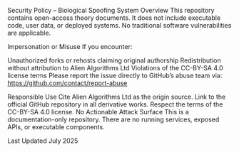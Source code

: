Security Policy – Biological Spoofing System
Overview
This repository contains open-access theory documents. It does not include executable code, user data, or deployed systems. No traditional software vulnerabilities are applicable.

Impersonation or Misuse
If you encounter:

Unauthorized forks or rehosts claiming original authorship
Redistribution without attribution to Alien Algorithms Ltd
Violations of the CC-BY-SA 4.0 license terms
Please report the issue directly to GitHub’s abuse team via:
https://github.com/contact/report-abuse

Responsible Use
Cite Alien Algorithms Ltd as the origin source.
Link to the official GitHub repository in all derivative works.
Respect the terms of the CC-BY-SA 4.0 license.
No Actionable Attack Surface
This is a documentation-only repository.
There are no running services, exposed APIs, or executable components.

Last Updated
July 2025
